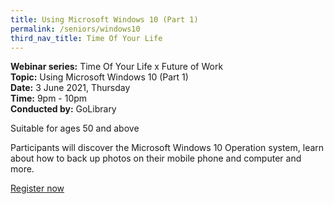 ```yaml
---
title: Using Microsoft Windows 10 (Part 1)
permalink: /seniors/windows10
third_nav_title: Time Of Your Life
---
```

**Webinar series:** Time Of Your Life x Future of Work  
**Topic:** Using Microsoft Windows 10 (Part 1)  
**Date:** 3 June 2021, Thursday  
**Time:** 9pm - 10pm  
**Conducted by:** GoLibrary

Suitable for ages 50 and above

Participants will discover the Microsoft Windows 10 Operation system, learn about how to back up photos on their mobile phone and computer and more.

[Register now](https://www.eventbrite.sg/e/using-microsoft-windows-10-part-1-time-of-your-life-registration-154496371807?aff=ebdsoporgprofile)
